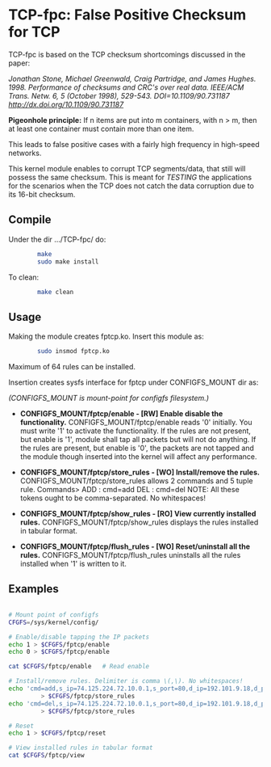 # TCP-fpc: False Positive Checksum for TCP

TCP-fpc is based on the TCP checksum shortcomings discussed in the paper:

_Jonathan Stone, Michael Greenwald, Craig Partridge, and James Hughes. 1998.
Performance of checksums and CRC's over real data. 
IEEE/ACM Trans. Netw. 6, 5 (October 1998), 529-543. DOI=10.1109/90.731187 
http://dx.doi.org/10.1109/90.731187_

__Pigeonhole principle:__ If n items are put into m containers, with n > m,
then at least one container must contain more than one item.

This leads to false positive cases with a fairly high frequency in high-speed
networks.

This kernel module enables to corrupt TCP segments/data, that still
will possess the same checksum. This is meant for *TESTING* the
applications for the scenarios when the TCP does not catch the data
corruption due to its 16-bit checksum.

## Compile

Under the dir .../TCP-fpc/ do:
```bash
        make
        sudo make install
```
To clean:
```bash
        make clean
```
## Usage

Making the module creates fptcp.ko. Insert this module as:

```bash
        sudo insmod fptcp.ko
```

Maximum of 64 rules can be installed.


Insertion creates sysfs interface for fptcp under CONFIGFS_MOUNT dir as:

_\(CONFIGFS_MOUNT is mount-point for configfs filesystem.\)_


* **CONFIGFS_MOUNT/fptcp/enable   	\- \[RW\] Enable disable the functionality.**
CONFIGFS_MOUNT/fptcp/enable reads '0' initially. You must write '1' to 
activate the functionality. If the rules are not present, but enable is '1', 
module shall tap all packets but will not do anything. If the rules are 
present, but enable is '0', the packets are not tapped and the module though 
inserted into the kernel will affect any performance.

* **CONFIGFS_MOUNT/fptcp/store_rules  \- \[WO\] Install/remove the rules.**
CONFIGFS_MOUNT/fptcp/store_rules allows 2 commands and 5 tuple rule.
Commands>
    ADD                 : cmd=add
    DEL                 : cmd=del
NOTE:
All these tokens ought to be comma-separated. No whitespaces!

* **CONFIGFS_MOUNT/fptcp/show_rules   \- \[RO\] View currently installed rules.**
CONFIGFS_MOUNT/fptcp/show_rules displays the rules installed in tabular format.

* **CONFIGFS_MOUNT/fptcp/flush_rules  \- \[WO\] Reset/uninstall all the rules.**
CONFIGFS_MOUNT/fptcp/flush_rules uninstalls all the rules installed when '1' is
written to it.

## Examples
```bash

# Mount point of configfs
CFGFS=/sys/kernel/config/

# Enable/disable tapping the IP packets
echo 1 > $CFGFS/fptcp/enable
echo 0 > $CFGFS/fptcp/enable

cat $CFGFS/fptcp/enable   # Read enable

# Install/remove rules. Delimiter is comma \(,\). No whitespaces!
echo 'cmd=add,s_ip=74.125.224.72.10.0.1,s_port=80,d_ip=192.101.9.18,d_port=80827,perc=50' \
		 > $CFGFS/fptcp/store_rules
echo 'cmd=del,s_ip=74.125.224.72.10.0.1,s_port=80,d_ip=192.101.9.18,d_port=80827,perc=50' \
		 > $CFGFS/fptcp/store_rules

# Reset
echo 1 > $CFGFS/fptcp/reset

# View installed rules in tabular format
cat $CFGFS/fptcp/view

```


